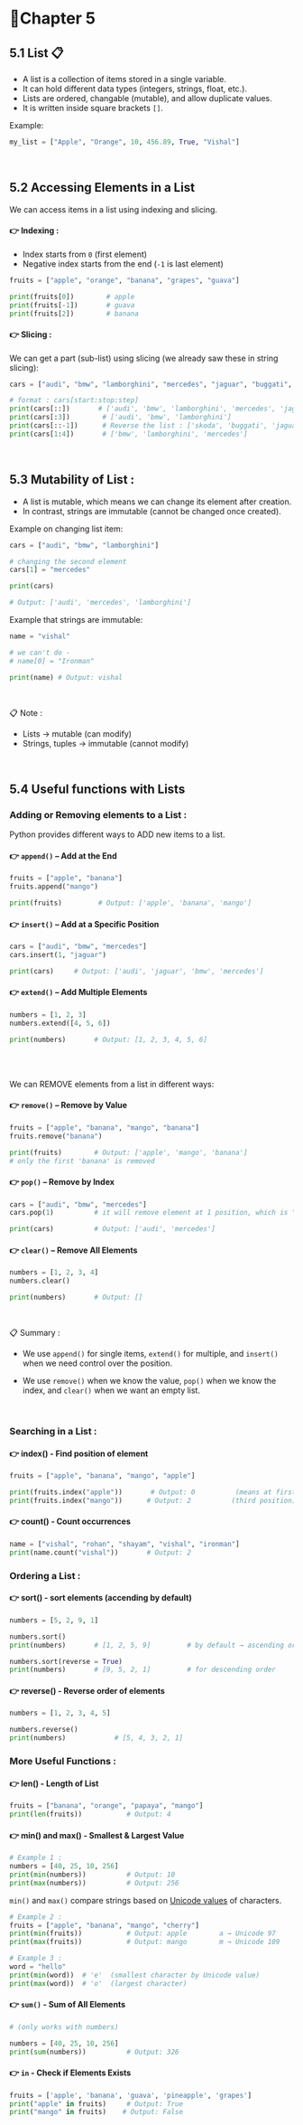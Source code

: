 # 📝Chapter 5
## 5.1 List 📋
- A list is a collection of items stored in a single variable. 
- It can hold different data types (integers, strings, float, etc.).
- Lists are ordered, changable (mutable), and allow duplicate values. 
- It is written inside square brackets ```[]```.

Example:

```python
my_list = ["Apple", "Orange", 10, 456.89, True, "Vishal"]
```
<br>

## 5.2 Accessing Elements in a List
We can access items in a list using indexing and slicing.
#### 👉 Indexing :
- Index starts from ```0``` (first element) 
- Negative index starts from the end (```-1``` is last element)

```python
fruits = ["apple", "orange", "banana", "grapes", "guava"]

print(fruits[0])        # apple
print(fruits[-1])       # guava
print(fruits[2])        # banana
```
#### 👉 Slicing :
We can get a part (sub-list) using slicing (we already saw these in string slicing):
```python
cars = ["audi", "bmw", "lamborghini", "mercedes", "jaguar", "buggati", "skoda"]

# format : cars[start:stop:step]
print(cars[::])       # ['audi', 'bmw', 'lamborghini', 'mercedes', 'jaguar', 'buggati', 'skoda']
print(cars[:3])        # ['audi', 'bmw', 'lamborghini']
print(cars[::-1])      # Reverse the list : ['skoda', 'buggati', 'jaguar', 'mercedes', 'lamborghini', 'bmw', 'audi']
print(cars[1:4])       # ['bmw', 'lamborghini', 'mercedes']
```
<br>

## 5.3 Mutability of List :
- A list is mutable, which means we can change its element after creation. 
- In contrast, strings are immutable (cannot be changed once created). 

Example on changing list item:
```python
cars = ["audi", "bmw", "lamborghini"]

# changing the second element
cars[1] = "mercedes"

print(cars)

# Output: ['audi', 'mercedes', 'lamborghini'] 
```

Example that strings are immutable: 
```python
name = "vishal"

# we can't do -
# name[0] = "Ironman"

print(name) # Output: vishal
```
<br>

📋 Note :
- Lists → mutable (can modify)
- Strings, tuples → immutable (cannot modify)

<br>



## 5.4 Useful functions with Lists 

### Adding or Removing elements to a List :
Python provides different ways to ADD new items to a list.
#### 👉 ```append()``` – Add at the End
```python 
fruits = ["apple", "banana"]
fruits.append("mango")

print(fruits)         # Output: ['apple', 'banana', 'mango']
```

#### 👉 ```insert()``` – Add at a Specific Position
```python
cars = ["audi", "bmw", "mercedes"]
cars.insert(1, "jaguar")

print(cars)     # Output: ['audi', 'jaguar', 'bmw', 'mercedes']
```

#### 👉 ```extend()``` – Add Multiple Elements
```python
numbers = [1, 2, 3]
numbers.extend([4, 5, 6])

print(numbers)       # Output: [1, 2, 3, 4, 5, 6]
```
<br>
<br>

We can REMOVE elements from a list in different ways:
#### 👉 ```remove()``` – Remove by Value
```python 
fruits = ["apple", "banana", "mango", "banana"]
fruits.remove("banana")

print(fruits)        # Output: ['apple', 'mango', 'banana']
# only the first 'banana' is removed
```

#### 👉 ```pop()``` – Remove by Index
```python
cars = ["audi", "bmw", "mercedes"]
cars.pop(1)          # it will remove element at 1 position, which is "bmw"

print(cars)          # Output: ['audi', 'mercedes']
```

#### 👉 ```clear()``` – Remove All Elements
```python
numbers = [1, 2, 3, 4]
numbers.clear()

print(numbers)       # Output: []
```
<br>

📋 Summary :
- We use ```append()``` for single items, ```extend()``` for multiple, and ```insert()``` when we need control over the position.


- We use ```remove()``` when we know the value, ```pop()``` when we know the index, and ```clear()``` when we want an empty list.
<br>


### Searching in a List :
#### 👉 index() - Find position of element
```python
fruits = ["apple", "banana", "mango", "apple"]

print(fruits.index("apple"))       # Output: 0          (means at first position)
print(fruits.index("mango"))      # Output: 2          (third position)

```

#### 👉 count() - Count occurrences
```python
name = ["vishal", "rohan", "shayam", "vishal", "ironman"]
print(name.count("vishal"))       # Output: 2
```

### Ordering a List :
#### 👉 sort() - sort elements (accending by default)
```python
numbers = [5, 2, 9, 1]

numbers.sort()
print(numbers)       # [1, 2, 5, 9]         # by default → ascending order 

numbers.sort(reverse = True)
print(numbers)       # [9, 5, 2, 1]         # for descending order
```

#### 👉 reverse() - Reverse order of elements
```python
numbers = [1, 2, 3, 4, 5]

numbers.reverse()
print(numbers)            # [5, 4, 3, 2, 1]     
```


### More Useful Functions :
#### 👉 len() - Length of List
```python
fruits = ["banana", "orange", "papaya", "mango"]
print(len(fruits))           # Output: 4
```
#### 👉 min() and max() - Smallest & Largest Value
```python
# Example 1 :
numbers = [40, 25, 10, 256]
print(min(numbers))          # Output: 10
print(max(numbers))          # Output: 256
```
```min()``` and ```max()``` compare strings based on [Unicode values](../README.md#unicode) of characters.
```python
# Example 2 :
fruits = ["apple", "banana", "mango", "cherry"]
print(min(fruits))           # Output: apple        a → Unicode 97
print(max(fruits))           # Output: mango        m → Unicode 109

# Example 3 :
word = "hello"
print(min(word))  # 'e'  (smallest character by Unicode value)
print(max(word))  # 'o'  (largest character)
```

#### 👉 ```sum()``` - Sum of All Elements
```python
# (only works with numbers)

numbers = [40, 25, 10, 256]
print(sum(numbers))          # Output: 326
```
#### 👉 ```in``` - Check if Elements Exists
```python
fruits = ['apple', 'banana', 'guava', 'pineapple', 'grapes']
print("apple" in fruits)     # Output: True
print("mango" in fruits)    # Output: False

```
